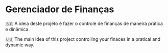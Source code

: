 # Gerenciador de Finanças

🇧🇷
A ideia deste projeto é fazer o controle de finanças de maneira prática e dinâmica.

🇺🇸
The main idea of this project controlling your finaces in a pratical and dynamic way.
